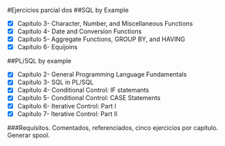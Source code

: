 #Ejercicios parcial dos
##SQL by Example

- [x] Capítulo 3- Character, Number, and Miscellaneous Functions
- [x] Capítulo 4- Date and Conversion Functions
- [x] Capítulo 5- Aggregate Functions, GROUP BY, and HAVING
- [x] Capítulo 6- Equijoins

##PL/SQL by example

- [x] Capítulo 2- General Programming Language Fundamentals 
- [x] Capítulo 3- SQL in PL/SQL 
- [x] Capítulo 4- Conditional Control: IF statemants 
- [x] Capítulo 5- Conditional Control: CASE Statements
- [x] Capítulo 6- Iterative Control: Part I
- [x] Capítulo 7- Iterative Control: Part II

###Requísitos.
Comentados, referenciados, cinco ejercicios por capítulo.
Generar spool. 
